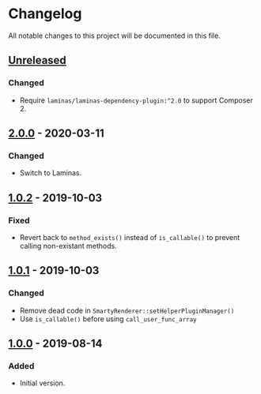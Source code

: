 # Changelog
All notable changes to this project will be documented in this file.

## [Unreleased]
### Changed
- Require `laminas/laminas-dependency-plugin:^2.0` to support Composer 2.

## [2.0.0] - 2020-03-11
### Changed
- Switch to Laminas.

## [1.0.2] - 2019-10-03
### Fixed
- Revert back to `method_exists()` instead of `is_callable()` to prevent calling non-existant methods.

## [1.0.1] - 2019-10-03
### Changed
- Remove dead code in `SmartyRenderer::setHelperPluginManager()`
- Use `is_callable()` before using `call_user_func_array`


## [1.0.0] - 2019-08-14
### Added
- Initial version.

[Unreleased]: https://github.com/gkralik/zf3-smarty-module/compare/2.0.0...HEAD
[2.0.0]: https://github.com/gkralik/zf3-smarty-module/compare/1.0.2...2.0.0
[1.0.2]: https://github.com/gkralik/zf3-smarty-module/compare/1.0.1...1.0.2
[1.0.1]: https://github.com/gkralik/zf3-smarty-module/compare/1.0.0...1.0.1
[1.0.0]: https://github.com/gkralik/zf3-smarty-module/releases/tag/1.0.0
